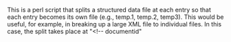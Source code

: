 This is a perl script that splits a structured data file at each entry so that each entry becomes its own file (e.g., temp.1, temp.2, temp3). This would be useful, for example, in breaking up a large XML file to individual files. In this case, the split takes place at "<\!-- documentid" 
